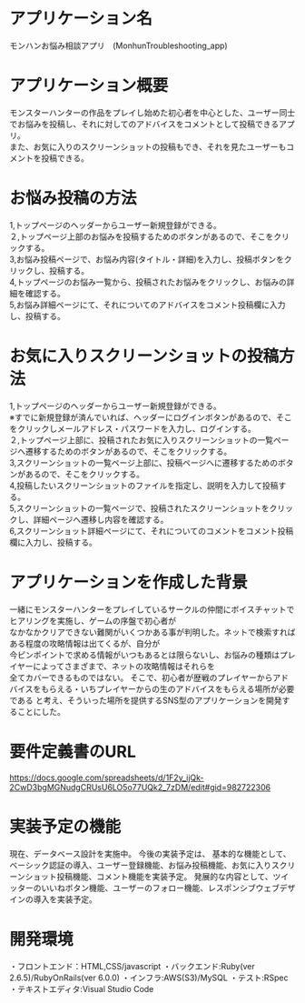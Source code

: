 # アプリケーション名

モンハンお悩み相談アプリ　(MonhunTroubleshooting_app)

# アプリケーション概要

モンスターハンターの作品をプレイし始めた初心者を中心とした、ユーザー同士でお悩みを投稿し、それに対してのアドバイスをコメントとして投稿できるアプリ。　<br>
また、お気に入りのスクリーンショットの投稿もでき、それを見たユーザーもコメントを投稿できる。

# お悩み投稿の方法

1,トップページのヘッダーからユーザー新規登録ができる。<br>
２,トップページ上部のお悩みを投稿するためのボタンがあるので、そこをクリックする。<br>
3,お悩み投稿ページで、お悩み内容(タイトル・詳細)を入力し、投稿ボタンをクリックし、投稿する。<br>
4,トップページのお悩み一覧から、投稿されたお悩みをクリックし、お悩みの詳細を確認する。<br>
5,お悩み詳細ページにて、それについてのアドバイスをコメント投稿欄に入力し、投稿する。<br>

# お気に入りスクリーンショットの投稿方法

1,トップページのヘッダーからユーザー新規登録ができる。<br>
※すでに新規登録が済んでいれば、ヘッダーにログインボタンがあるので、そこをクリックしメールアドレス・パスワードを入力し、ログインする。<br>
２,トップページ上部に、投稿されたお気に入りスクリーンショットの一覧ページへ遷移するためのボタンがあるので、そこをクリックする。<br>
3,スクリーンショットの一覧ページ上部に、投稿ページへに遷移するためのボタンがあるので、そこをクリックする。<br>
4,投稿したいスクリーンショットのファイルを指定し、説明を入力して投稿する。<br>
5,スクリーンショットの一覧ページで、投稿されたスクリーンショットをクリックし、詳細ページへ遷移し内容を確認する。<br>
6,スクリーンショット詳細ページにて、それについてのコメントをコメント投稿欄に入力し、投稿する。<br>

# アプリケーションを作成した背景

一緒にモンスターハンターをプレイしているサークルの仲間にボイスチャットでヒアリングを実施し、ゲームの序盤で初心者が<br>
なかなかクリアできない難関がいくつかある事が判明した。ネットで検索すればある程度の攻略情報は出てくるが、自分が<br>
今ピンポイントで求める情報がいつもあるとは限らないし、お悩みの種類はプレイヤーによってさまざまで、ネットの攻略情報はそれらを<br>
全てカバーできるものではない。
そこで、初心者が歴戦のプレイヤーからアドバイスをもらえる・いちプレイヤーからの生のアドバイスをもらえる場所が必要である
と考え、そういった場所を提供するSNS型のアプリケーションを開発することにした。

# 要件定義書のURL

https://docs.google.com/spreadsheets/d/1F2y_ijQk-2CwD3bgMGNudgCRUsU6LO5o77UQk2_7zDM/edit#gid=982722306

# 実装予定の機能

現在、データベース設計を実施中。
今後の実装予定は、
基本的な機能として、ベーシック認証の導入、ユーザー登録機能、お悩み投稿機能、お気に入りスクリーンショット投稿機能、コメント機能を実装予定。
発展的な内容として、ツイッターのいいねボタン機能、ユーザーのフォロー機能、レスポンシブウェブデザインの導入を実装予定。

# 開発環境

・フロントエンド：HTML,CSS/javascript
・バックエンド:Ruby(ver 2.6.5)/RubyOnRails(ver 6.0.0)
・インフラ:AWS(S3)/MySQL
・テスト:RSpec
・テキストエディタ:Visual Studio Code


